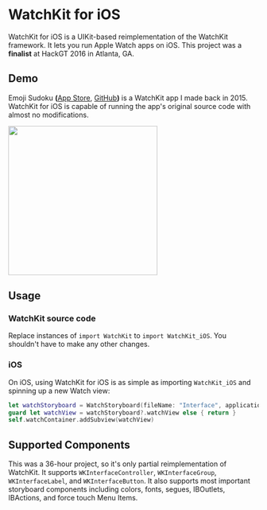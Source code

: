 # WatchKit for iOS
WatchKit for iOS is a UIKit-based reimplementation of the WatchKit framework. It lets you run Apple Watch apps on iOS. This project was a **finalist** at HackGT 2016 in Atlanta, GA.

## Demo
Emoji Sudoku **(**[App Store](https://itunes.apple.com/us/app/emoji-sudoku/id992670313?mt=8), [GitHub](https://github.com/calda/Emoji-Sudoku)**)** is a WatchKit app I made back in 2015. WatchKit for iOS is capable of running the app's original source code with almost no modifications.

<img src="images/demo.gif" width="300px">

## Usage
### WatchKit source code
Replace instances of `import WatchKit` to `import WatchKit_iOS`. You shouldn't have to make any other changes.

### iOS
On iOS, using WatchKit for iOS is as simple as importing `WatchKit_iOS` and spinning up a new Watch view:

```swift
let watchStoryboard = WatchStoryboard(fileName: "Interface", applicationNamespace: "WatchKit_Demo")
guard let watchView = watchStoryboard?.watchView else { return }
self.watchContainer.addSubview(watchView)
```

## Supported Components
This was a 36-hour project, so it's only partial reimplementation of WatchKit. It supports `WKInterfaceController`, `WKInterfaceGroup`, `WKInterfaceLabel`, and `WKInterfaceButton`. It also supports most important storyboard components including colors, fonts, segues, IBOutlets, IBActions, and force touch Menu Items.
